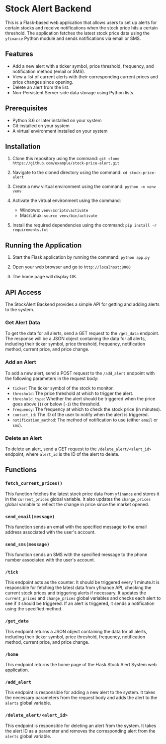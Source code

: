 # Stock Alert Backend

This is a Flask-based web application that allows users to set up alerts for certain stocks and receive notifications when the stock price hits a certain threshold. The application fetches the latest stock price data using the `yfinance` Python module and sends notifications via email or SMS.

## Features

* Add a new alert with a ticker symbol, price threshold, frequency, and notification method (email or SMS).
* View a list of current alerts with their corresponding current prices and price changes since opening.
* Delete an alert from the list.
* Non-Persistent Server-side data storage using Python lists.

## Prerequisites

- Python 3.6 or later installed on your system
- Git installed on your system
- A virtual environment installed on your system

## Installation

1. Clone this repository using the command: `git clone https://github.com/example/stock-price-alert.git`

2. Navigate to the cloned directory using the command: `cd stock-price-alert`

3. Create a new virtual environment using the command: `python -m venv venv`

4. Activate the virtual environment using the command:

   - Windows: `venv\Scripts\activate`
   - Mac/Linux: `source venv/bin/activate`

5. Install the required dependencies using the command: `pip install -r requirements.txt`

## Running the Application

1. Start the Flask application by running the command: `python app.py`

2. Open your web browser and go to `http://localhost:8000`

3. The home page will display OK.

## API Access

The StockAlert Backend provides a simple API for getting and adding alerts to the system.

### Get Alert Data

To get the data for all alerts, send a GET request to the `/get_data` endpoint. The response will be a JSON object containing the data for all alerts, including their ticker symbol, price threshold, frequency, notification method, current price, and price change.

### Add an Alert

To add a new alert, send a POST request to the `/add_alert` endpoint with the following parameters in the request body:

* `ticker`: The ticker symbol of the stock to monitor.
* `threshold`: The price threshold at which to trigger the alert.
* `threshold_type`: Whether the alert should be triggered when the price goes above (`1`) or below (`-1`) the threshold.
* `frequency`: The frequency at which to check the stock price (in minutes).
* `contact_id`: The ID of the user to notify when the alert is triggered.
* `notification_method`: The method of notification to use (either `email` or `sms`).

### Delete an Alert

To delete an alert, send a GET request to the `/delete_alert/<alert_id>` endpoint, where `alert_id` is the ID of the alert to delete.

## Functions

### `fetch_current_prices()`

This function fetches the latest stock price data from `yfinance` and stores it in the `current_prices` global variable. It also updates the `change_prices` global variable to reflect the change in price since the market opened.

### `send_email(message)`

This function sends an email with the specified message to the email address associated with the user's account.

### `send_sms(message)`

This function sends an SMS with the specified message to the phone number associated with the user's account.

### `/tick`

This endpoint acts as the counter. It should be triggered every 1 minute.It is responsible for fetching the latest data from yfinance API, checking the current stock prices and triggering alerts if necessary. It updates the `current_prices` and `change_prices` global variables and checks each alert to see if it should be triggered. If an alert is triggered, it sends a notification using the specified method.

### `/get_data`

This endpoint returns a JSON object containing the data for all alerts, including their ticker symbol, price threshold, frequency, notification method, current price, and price change.

### `/home`

This endpoint returns the home page of the Flask Stock Alert System web application.

### `/add_alert`

This endpoint is responsible for adding a new alert to the system. It takes the necessary parameters from the request body and adds the alert to the `alerts` global variable.

### `/delete_alert/<alert_id>`

This endpoint is responsible for deleting an alert from the system. It takes the alert ID as a parameter and removes the corresponding alert from the `alerts` global variable.